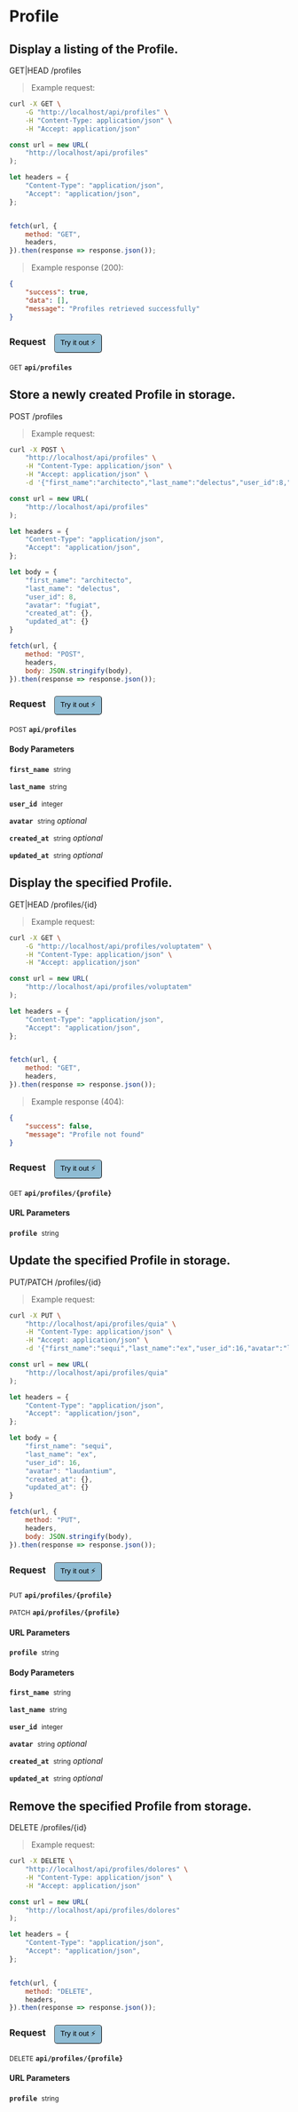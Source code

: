 # Profile


## Display a listing of the Profile.


GET|HEAD /profiles

> Example request:

```bash
curl -X GET \
    -G "http://localhost/api/profiles" \
    -H "Content-Type: application/json" \
    -H "Accept: application/json"
```

```javascript
const url = new URL(
    "http://localhost/api/profiles"
);

let headers = {
    "Content-Type": "application/json",
    "Accept": "application/json",
};


fetch(url, {
    method: "GET",
    headers,
}).then(response => response.json());
```


> Example response (200):

```json
{
    "success": true,
    "data": [],
    "message": "Profiles retrieved successfully"
}
```
<div id="execution-results-GETapi-profiles" hidden>
    <blockquote>Received response<span id="execution-response-status-GETapi-profiles"></span>:</blockquote>
    <pre class="json"><code id="execution-response-content-GETapi-profiles"></code></pre>
</div>
<div id="execution-error-GETapi-profiles" hidden>
    <blockquote>Request failed with error:</blockquote>
    <pre><code id="execution-error-message-GETapi-profiles"></code></pre>
</div>
<form id="form-GETapi-profiles" data-method="GET" data-path="api/profiles" data-authed="0" data-hasfiles="0" data-headers='{"Content-Type":"application\/json","Accept":"application\/json"}' onsubmit="event.preventDefault(); executeTryOut('GETapi-profiles', this);">
<h3>
    Request&nbsp;&nbsp;&nbsp;
        <button type="button" style="background-color: #8fbcd4; padding: 5px 10px; border-radius: 5px; border-width: thin;" id="btn-tryout-GETapi-profiles" onclick="tryItOut('GETapi-profiles');">Try it out ⚡</button>
    <button type="button" style="background-color: #c97a7e; padding: 5px 10px; border-radius: 5px; border-width: thin;" id="btn-canceltryout-GETapi-profiles" onclick="cancelTryOut('GETapi-profiles');" hidden>Cancel</button>&nbsp;&nbsp;
    <button type="submit" style="background-color: #6ac174; padding: 5px 10px; border-radius: 5px; border-width: thin;" id="btn-executetryout-GETapi-profiles" hidden>Send Request 💥</button>
    </h3>
<p>
<small class="badge badge-green">GET</small>
 <b><code>api/profiles</code></b>
</p>
</form>


## Store a newly created Profile in storage.


POST /profiles

> Example request:

```bash
curl -X POST \
    "http://localhost/api/profiles" \
    -H "Content-Type: application/json" \
    -H "Accept: application/json" \
    -d '{"first_name":"architecto","last_name":"delectus","user_id":8,"avatar":"fugiat","created_at":{},"updated_at":{}}'

```

```javascript
const url = new URL(
    "http://localhost/api/profiles"
);

let headers = {
    "Content-Type": "application/json",
    "Accept": "application/json",
};

let body = {
    "first_name": "architecto",
    "last_name": "delectus",
    "user_id": 8,
    "avatar": "fugiat",
    "created_at": {},
    "updated_at": {}
}

fetch(url, {
    method: "POST",
    headers,
    body: JSON.stringify(body),
}).then(response => response.json());
```


<div id="execution-results-POSTapi-profiles" hidden>
    <blockquote>Received response<span id="execution-response-status-POSTapi-profiles"></span>:</blockquote>
    <pre class="json"><code id="execution-response-content-POSTapi-profiles"></code></pre>
</div>
<div id="execution-error-POSTapi-profiles" hidden>
    <blockquote>Request failed with error:</blockquote>
    <pre><code id="execution-error-message-POSTapi-profiles"></code></pre>
</div>
<form id="form-POSTapi-profiles" data-method="POST" data-path="api/profiles" data-authed="0" data-hasfiles="0" data-headers='{"Content-Type":"application\/json","Accept":"application\/json"}' onsubmit="event.preventDefault(); executeTryOut('POSTapi-profiles', this);">
<h3>
    Request&nbsp;&nbsp;&nbsp;
        <button type="button" style="background-color: #8fbcd4; padding: 5px 10px; border-radius: 5px; border-width: thin;" id="btn-tryout-POSTapi-profiles" onclick="tryItOut('POSTapi-profiles');">Try it out ⚡</button>
    <button type="button" style="background-color: #c97a7e; padding: 5px 10px; border-radius: 5px; border-width: thin;" id="btn-canceltryout-POSTapi-profiles" onclick="cancelTryOut('POSTapi-profiles');" hidden>Cancel</button>&nbsp;&nbsp;
    <button type="submit" style="background-color: #6ac174; padding: 5px 10px; border-radius: 5px; border-width: thin;" id="btn-executetryout-POSTapi-profiles" hidden>Send Request 💥</button>
    </h3>
<p>
<small class="badge badge-black">POST</small>
 <b><code>api/profiles</code></b>
</p>
<h4 class="fancy-heading-panel"><b>Body Parameters</b></h4>
<p>
<b><code>first_name</code></b>&nbsp;&nbsp;<small>string</small>  &nbsp;
<input type="text" name="first_name" data-endpoint="POSTapi-profiles" data-component="body" required  hidden>
<br>
</p>
<p>
<b><code>last_name</code></b>&nbsp;&nbsp;<small>string</small>  &nbsp;
<input type="text" name="last_name" data-endpoint="POSTapi-profiles" data-component="body" required  hidden>
<br>
</p>
<p>
<b><code>user_id</code></b>&nbsp;&nbsp;<small>integer</small>  &nbsp;
<input type="number" name="user_id" data-endpoint="POSTapi-profiles" data-component="body" required  hidden>
<br>
</p>
<p>
<b><code>avatar</code></b>&nbsp;&nbsp;<small>string</small>     <i>optional</i> &nbsp;
<input type="text" name="avatar" data-endpoint="POSTapi-profiles" data-component="body"  hidden>
<br>
</p>
<p>
<b><code>created_at</code></b>&nbsp;&nbsp;<small>string</small>     <i>optional</i> &nbsp;
<input type="text" name="created_at" data-endpoint="POSTapi-profiles" data-component="body"  hidden>
<br>
</p>
<p>
<b><code>updated_at</code></b>&nbsp;&nbsp;<small>string</small>     <i>optional</i> &nbsp;
<input type="text" name="updated_at" data-endpoint="POSTapi-profiles" data-component="body"  hidden>
<br>
</p>

</form>


## Display the specified Profile.


GET|HEAD /profiles/{id}

> Example request:

```bash
curl -X GET \
    -G "http://localhost/api/profiles/voluptatem" \
    -H "Content-Type: application/json" \
    -H "Accept: application/json"
```

```javascript
const url = new URL(
    "http://localhost/api/profiles/voluptatem"
);

let headers = {
    "Content-Type": "application/json",
    "Accept": "application/json",
};


fetch(url, {
    method: "GET",
    headers,
}).then(response => response.json());
```


> Example response (404):

```json
{
    "success": false,
    "message": "Profile not found"
}
```
<div id="execution-results-GETapi-profiles--profile-" hidden>
    <blockquote>Received response<span id="execution-response-status-GETapi-profiles--profile-"></span>:</blockquote>
    <pre class="json"><code id="execution-response-content-GETapi-profiles--profile-"></code></pre>
</div>
<div id="execution-error-GETapi-profiles--profile-" hidden>
    <blockquote>Request failed with error:</blockquote>
    <pre><code id="execution-error-message-GETapi-profiles--profile-"></code></pre>
</div>
<form id="form-GETapi-profiles--profile-" data-method="GET" data-path="api/profiles/{profile}" data-authed="0" data-hasfiles="0" data-headers='{"Content-Type":"application\/json","Accept":"application\/json"}' onsubmit="event.preventDefault(); executeTryOut('GETapi-profiles--profile-', this);">
<h3>
    Request&nbsp;&nbsp;&nbsp;
        <button type="button" style="background-color: #8fbcd4; padding: 5px 10px; border-radius: 5px; border-width: thin;" id="btn-tryout-GETapi-profiles--profile-" onclick="tryItOut('GETapi-profiles--profile-');">Try it out ⚡</button>
    <button type="button" style="background-color: #c97a7e; padding: 5px 10px; border-radius: 5px; border-width: thin;" id="btn-canceltryout-GETapi-profiles--profile-" onclick="cancelTryOut('GETapi-profiles--profile-');" hidden>Cancel</button>&nbsp;&nbsp;
    <button type="submit" style="background-color: #6ac174; padding: 5px 10px; border-radius: 5px; border-width: thin;" id="btn-executetryout-GETapi-profiles--profile-" hidden>Send Request 💥</button>
    </h3>
<p>
<small class="badge badge-green">GET</small>
 <b><code>api/profiles/{profile}</code></b>
</p>
<h4 class="fancy-heading-panel"><b>URL Parameters</b></h4>
<p>
<b><code>profile</code></b>&nbsp;&nbsp;<small>string</small>  &nbsp;
<input type="text" name="profile" data-endpoint="GETapi-profiles--profile-" data-component="url" required  hidden>
<br>
</p>
</form>


## Update the specified Profile in storage.


PUT/PATCH /profiles/{id}

> Example request:

```bash
curl -X PUT \
    "http://localhost/api/profiles/quia" \
    -H "Content-Type: application/json" \
    -H "Accept: application/json" \
    -d '{"first_name":"sequi","last_name":"ex","user_id":16,"avatar":"laudantium","created_at":{},"updated_at":{}}'

```

```javascript
const url = new URL(
    "http://localhost/api/profiles/quia"
);

let headers = {
    "Content-Type": "application/json",
    "Accept": "application/json",
};

let body = {
    "first_name": "sequi",
    "last_name": "ex",
    "user_id": 16,
    "avatar": "laudantium",
    "created_at": {},
    "updated_at": {}
}

fetch(url, {
    method: "PUT",
    headers,
    body: JSON.stringify(body),
}).then(response => response.json());
```


<div id="execution-results-PUTapi-profiles--profile-" hidden>
    <blockquote>Received response<span id="execution-response-status-PUTapi-profiles--profile-"></span>:</blockquote>
    <pre class="json"><code id="execution-response-content-PUTapi-profiles--profile-"></code></pre>
</div>
<div id="execution-error-PUTapi-profiles--profile-" hidden>
    <blockquote>Request failed with error:</blockquote>
    <pre><code id="execution-error-message-PUTapi-profiles--profile-"></code></pre>
</div>
<form id="form-PUTapi-profiles--profile-" data-method="PUT" data-path="api/profiles/{profile}" data-authed="0" data-hasfiles="0" data-headers='{"Content-Type":"application\/json","Accept":"application\/json"}' onsubmit="event.preventDefault(); executeTryOut('PUTapi-profiles--profile-', this);">
<h3>
    Request&nbsp;&nbsp;&nbsp;
        <button type="button" style="background-color: #8fbcd4; padding: 5px 10px; border-radius: 5px; border-width: thin;" id="btn-tryout-PUTapi-profiles--profile-" onclick="tryItOut('PUTapi-profiles--profile-');">Try it out ⚡</button>
    <button type="button" style="background-color: #c97a7e; padding: 5px 10px; border-radius: 5px; border-width: thin;" id="btn-canceltryout-PUTapi-profiles--profile-" onclick="cancelTryOut('PUTapi-profiles--profile-');" hidden>Cancel</button>&nbsp;&nbsp;
    <button type="submit" style="background-color: #6ac174; padding: 5px 10px; border-radius: 5px; border-width: thin;" id="btn-executetryout-PUTapi-profiles--profile-" hidden>Send Request 💥</button>
    </h3>
<p>
<small class="badge badge-darkblue">PUT</small>
 <b><code>api/profiles/{profile}</code></b>
</p>
<p>
<small class="badge badge-purple">PATCH</small>
 <b><code>api/profiles/{profile}</code></b>
</p>
<h4 class="fancy-heading-panel"><b>URL Parameters</b></h4>
<p>
<b><code>profile</code></b>&nbsp;&nbsp;<small>string</small>  &nbsp;
<input type="text" name="profile" data-endpoint="PUTapi-profiles--profile-" data-component="url" required  hidden>
<br>
</p>
<h4 class="fancy-heading-panel"><b>Body Parameters</b></h4>
<p>
<b><code>first_name</code></b>&nbsp;&nbsp;<small>string</small>  &nbsp;
<input type="text" name="first_name" data-endpoint="PUTapi-profiles--profile-" data-component="body" required  hidden>
<br>
</p>
<p>
<b><code>last_name</code></b>&nbsp;&nbsp;<small>string</small>  &nbsp;
<input type="text" name="last_name" data-endpoint="PUTapi-profiles--profile-" data-component="body" required  hidden>
<br>
</p>
<p>
<b><code>user_id</code></b>&nbsp;&nbsp;<small>integer</small>  &nbsp;
<input type="number" name="user_id" data-endpoint="PUTapi-profiles--profile-" data-component="body" required  hidden>
<br>
</p>
<p>
<b><code>avatar</code></b>&nbsp;&nbsp;<small>string</small>     <i>optional</i> &nbsp;
<input type="text" name="avatar" data-endpoint="PUTapi-profiles--profile-" data-component="body"  hidden>
<br>
</p>
<p>
<b><code>created_at</code></b>&nbsp;&nbsp;<small>string</small>     <i>optional</i> &nbsp;
<input type="text" name="created_at" data-endpoint="PUTapi-profiles--profile-" data-component="body"  hidden>
<br>
</p>
<p>
<b><code>updated_at</code></b>&nbsp;&nbsp;<small>string</small>     <i>optional</i> &nbsp;
<input type="text" name="updated_at" data-endpoint="PUTapi-profiles--profile-" data-component="body"  hidden>
<br>
</p>

</form>


## Remove the specified Profile from storage.


DELETE /profiles/{id}

> Example request:

```bash
curl -X DELETE \
    "http://localhost/api/profiles/dolores" \
    -H "Content-Type: application/json" \
    -H "Accept: application/json"
```

```javascript
const url = new URL(
    "http://localhost/api/profiles/dolores"
);

let headers = {
    "Content-Type": "application/json",
    "Accept": "application/json",
};


fetch(url, {
    method: "DELETE",
    headers,
}).then(response => response.json());
```


<div id="execution-results-DELETEapi-profiles--profile-" hidden>
    <blockquote>Received response<span id="execution-response-status-DELETEapi-profiles--profile-"></span>:</blockquote>
    <pre class="json"><code id="execution-response-content-DELETEapi-profiles--profile-"></code></pre>
</div>
<div id="execution-error-DELETEapi-profiles--profile-" hidden>
    <blockquote>Request failed with error:</blockquote>
    <pre><code id="execution-error-message-DELETEapi-profiles--profile-"></code></pre>
</div>
<form id="form-DELETEapi-profiles--profile-" data-method="DELETE" data-path="api/profiles/{profile}" data-authed="0" data-hasfiles="0" data-headers='{"Content-Type":"application\/json","Accept":"application\/json"}' onsubmit="event.preventDefault(); executeTryOut('DELETEapi-profiles--profile-', this);">
<h3>
    Request&nbsp;&nbsp;&nbsp;
        <button type="button" style="background-color: #8fbcd4; padding: 5px 10px; border-radius: 5px; border-width: thin;" id="btn-tryout-DELETEapi-profiles--profile-" onclick="tryItOut('DELETEapi-profiles--profile-');">Try it out ⚡</button>
    <button type="button" style="background-color: #c97a7e; padding: 5px 10px; border-radius: 5px; border-width: thin;" id="btn-canceltryout-DELETEapi-profiles--profile-" onclick="cancelTryOut('DELETEapi-profiles--profile-');" hidden>Cancel</button>&nbsp;&nbsp;
    <button type="submit" style="background-color: #6ac174; padding: 5px 10px; border-radius: 5px; border-width: thin;" id="btn-executetryout-DELETEapi-profiles--profile-" hidden>Send Request 💥</button>
    </h3>
<p>
<small class="badge badge-red">DELETE</small>
 <b><code>api/profiles/{profile}</code></b>
</p>
<h4 class="fancy-heading-panel"><b>URL Parameters</b></h4>
<p>
<b><code>profile</code></b>&nbsp;&nbsp;<small>string</small>  &nbsp;
<input type="text" name="profile" data-endpoint="DELETEapi-profiles--profile-" data-component="url" required  hidden>
<br>
</p>
</form>




